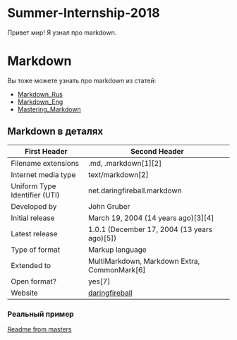 # Summer-Internship-2018

Привет мир!
Я узнал про markdown.

# Markdown 

Вы тоже можете узнать про markdown из статей: 
* [Markdown_Rus](https://ru.wikipedia.org/wiki/Markdown) 
* [Markdown_Eng](https://en.wikipedia.org/wiki/Markdown) 
* [Mastering_Markdown](https://guides.github.com/features/mastering-markdown/) 
	
## Markdown в деталях 
| First Header                   	| Second Header                                                 	|
|--------------------------------	|---------------------------------------------------------------	|
| Filename extensions            	|  .md, .markdown[1][2]                                         	|
| Internet media type            	| text/markdown[2]                                              	|
| Uniform Type Identifier (UTI)  	| net.daringfireball.markdown                                   	|
| Developed by                   	| John Gruber                                                   	|
| Initial release                	| March 19, 2004 (14 years ago)[3][4]                           	|
| Latest release                 	| 1.0.1 (December 17, 2004 (13 years ago)[5])                   	|
| Type of format                 	| Markup language                                               	|
| Extended to                    	| MultiMarkdown, Markdown Extra, CommonMark[6]                  	|
| Open format?                   	| yes[7]                                                        	|
| Website                        	| [daringfireball](http://daringfireball.net/projects/markdown) 	|

### Реальный пример 

[Readme from masters](https://github.com/Microsoft/TypeScript/blob/master/README.md)